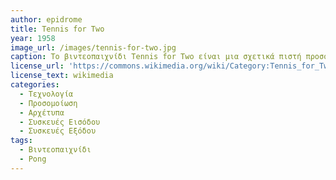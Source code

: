 ```yaml
---
author: epidrome
title: Tennis for Two 
year: 1958
image_url: /images/tennis-for-two.jpg
caption: Το βιντεοπαιχνίδι Tennis for Two είναι μια σχετικά πιστή προσομοίωση του τένις για δύο παίκτες, όπως αυτό φαίνεται από το πλάϊ, σε πρόσοψη. Κατασκευάστηκε σε αναλογικό ηλεκτρονικό υπολογιστή και για την οπτικοποίησή του χρησιμοποιήθηκε ένα φασματοσκόπιο. Η επίδρασή του ήταν καταλυτική, αφού έδωσε την έμπνευση για το δημοφιλές Pong, ενώ για πολλές δεκαετίες μετά τα βιντεοπαιχνίδια προσομοίωσης αθλημάτων παραμένουν πολύ δημοφιλή.
license_url: 'https://commons.wikimedia.org/wiki/Category:Tennis_for_Two#/media/File:50th_Anniversary_Tennis_For_Two.jpg' 
license_text: wikimedia
categories:
  - Τεχνολογία
  - Προσομοίωση
  - Αρχέτυπα
  - Συσκευές Εισόδου
  - Συσκευές Εξόδου
tags:
  - Βιντεοπαιχνίδι
  - Pong
---
```

